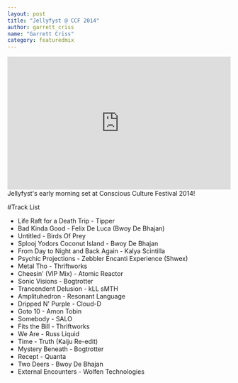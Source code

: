 ```yaml
---
layout: post
title: "Jellyfyst @ CCF 2014"
author: garrett_criss
name: "Garrett Criss"
category: featuredmix
---
```

<iframe width="100%" height="300" scrolling="no" frameborder="no" src="https://w.soundcloud.com/player/?url=https%3A//api.soundcloud.com/tracks/155736056&amp;auto_play=false&amp;hide_related=false&amp;show_comments=true&amp;show_user=true&amp;show_reposts=false&amp;visual=true"></iframe>
Jellyfyst's early morning set at Conscious Culture Festival 2014!

#Track List
* Life Raft for a Death Trip - Tipper
* Bad Kinda Good - Felix De Luca (Bwoy De Bhajan)
* Untitled - Birds Of Prey
* Splooj Yodors Coconut Island - Bwoy De Bhajan
* From Day to Night and Back Again - Kalya Scintilla
* Psychic Projections - Zebbler Encanti Experience (Shwex)
* Metal Tho - Thriftworks
* Cheesin' (VIP Mix) - Atomic Reactor
* Sonic Visions - Bogtrotter
* Trancendent Delusion - kLL sMTH
* Amplituhedron - Resonant Language
* Dripped N' Purple - Cloud-D
* Goto 10 - Amon Tobin
* Somebody - SALO
* Fits the Bill - Thriftworks
* We Are - Russ Liquid
* Time - Truth (Kaiju Re-edit)
* Mystery Beneath - Bogtrotter
* Recept - Quanta
* Two Deers - Bwoy De Bhajan
* External Encounters - Wolfen Technologies
